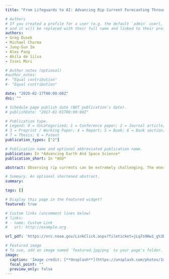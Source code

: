 ```yaml
---
title: "From Lifeguards to AI: Advancing Rip Current Forecasting Through New Detection Methods"

# Authors
# If you created a profile for a user (e.g. the default `admin` user), write the username (folder name) here 
# and it will be replaced with their full name and linked to their profile.
authors:
- Greg Dusek
- Michael Churma
- Jung-Sun Im
- Alex Pang
- Akila de Silva
- Issei Mori

# Author notes (optional)
#author_notes:
#- "Equal contribution"
#- "Equal contribution"

date: "2020-02-17T00:00:00Z"
doi: ""

# Schedule page publish date (NOT publication's date).
# publishDate: "2017-01-01T00:00:00Z"

# Publication type.
# Legend: 0 = Uncategorized; 1 = Conference paper; 2 = Journal article;
# 3 = Preprint / Working Paper; 4 = Report; 5 = Book; 6 = Book section;
# 7 = Thesis; 8 = Patent
publication_types: ["2"]

# Publication name and optional abbreviated publication name.
publication: In *Advancing Earth And Space Science*
publication_short: In *AGU*

abstract: Observing rip currents can be extremely challenging. The energetic and constantly changing surf zone coupled with a lack of infrastructure, complicates relying on traditional in situ observations in most circumstances. These challenges have resulted in a dearth of quality rip current observations, which remains a primary complication to the validation, implementation and advancement of the NOAA rip current forecast model. To overcome the lack of observations, innovative approaches have been relied on to collect information on rip current occurrence and intensity. These approaches include records of where and when rip current rescues have been made, lifeguard visual observations of rip current intensity, manual identification of rip currents in webcam videos and images, and relying on Artificial Intelligence (AI) - machine learning techniques to identify rip current occurrence and intensity. Here we discuss the observations and methods used to develop the NOAA rip current forecast model and validate the model at multiple locations across the U.S. We show some initial results of the use of webcam imagery at Miami, FL, and how manual identification of rip currents using time-averaged images compares to lifeguard observations and modelled forecasts. Some initial approaches developed to identify rip currents using video flow-based analysis and machine learning are also presented. The machine learning approach is trained on still images of rip currents defined by breaking wave patterns and detects rip currents in still images or video frames. The flow-based approach can determine relative surface current speed and detect rip currents which may be more difficult to visually observe. Incorporating these new methods has the potential to substantially increase the accuracy and number of rip current observations, thus improving model training and validation, and potentially enabling the inclusion of new model features.

# Summary. An optional shortened abstract.
summary: 

tags: []

# Display this page in the Featured widget?
featured: true

# Custom links (uncomment lines below)
# links:
# - name: Custom Link
#   url: http://example.org

url_pdf: 'https://nrc.noaa.gov/LinkClick.aspx?fileticket=jLq7s0Hw1_g%3D&tabid=67&portalid=0'

# Featured image
# To use, add an image named `featured.jpg/png` to your page's folder. 
image:
  caption: 'Image credit: [**Unsplash**](https://unsplash.com/photos/1mtPJuiteRI)'
  focal_point: ""
  preview_only: false
---
```

